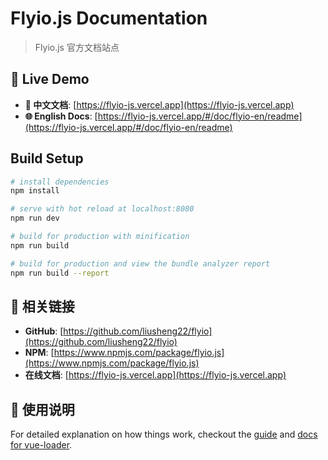 # Flyio.js Documentation

> Flyio.js 官方文档站点

## 🚀 Live Demo

- **📖 中文文档**: [https://flyio-js.vercel.app](https://flyio-js.vercel.app)
- **🌐 English Docs**: [https://flyio-js.vercel.app/#/doc/flyio-en/readme](https://flyio-js.vercel.app/#/doc/flyio-en/readme)

## Build Setup

``` bash
# install dependencies
npm install

# serve with hot reload at localhost:8080
npm run dev

# build for production with minification
npm run build

# build for production and view the bundle analyzer report
npm run build --report
```

## 🔗 相关链接

- **GitHub**: [https://github.com/liusheng22/flyio](https://github.com/liusheng22/flyio)
- **NPM**: [https://www.npmjs.com/package/flyio.js](https://www.npmjs.com/package/flyio.js)
- **在线文档**: [https://flyio-js.vercel.app](https://flyio-js.vercel.app)

## 📖 使用说明

For detailed explanation on how things work, checkout the [guide](http://vuejs-templates.github.io/webpack/) and [docs for vue-loader](http://vuejs.github.io/vue-loader).
